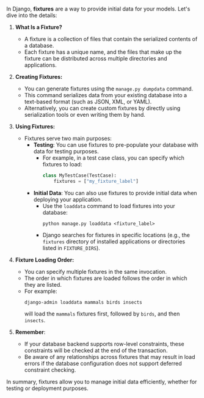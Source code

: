 In Django, **fixtures** are a way to provide initial data for your models. Let's dive into the details:

1. **What Is a Fixture?**
   - A fixture is a collection of files that contain the serialized contents of a database.
   - Each fixture has a unique name, and the files that make up the fixture can be distributed across multiple directories and applications.

2. **Creating Fixtures:**
   - You can generate fixtures using the `manage.py dumpdata` command.
   - This command serializes data from your existing database into a text-based format (such as JSON, XML, or YAML).
   - Alternatively, you can create custom fixtures by directly using serialization tools or even writing them by hand.

3. **Using Fixtures:**
   - Fixtures serve two main purposes:
     - **Testing**: You can use fixtures to pre-populate your database with data for testing purposes.
       - For example, in a test case class, you can specify which fixtures to load:
         ```python
         class MyTestCase(TestCase):
             fixtures = ["my_fixture_label"]
         ```
     - **Initial Data**: You can also use fixtures to provide initial data when deploying your application.
       - Use the `loaddata` command to load fixtures into your database:
         ```
         python manage.py loaddata <fixture_label>
         ```
       - Django searches for fixtures in specific locations (e.g., the `fixtures` directory of installed applications or directories listed in `FIXTURE_DIRS`).

4. **Fixture Loading Order:**
   - You can specify multiple fixtures in the same invocation.
   - The order in which fixtures are loaded follows the order in which they are listed.
   - For example:
     ```
     django-admin loaddata mammals birds insects
     ```
     will load the `mammals` fixtures first, followed by `birds`, and then `insects`.

5. **Remember**:
   - If your database backend supports row-level constraints, these constraints will be checked at the end of the transaction.
   - Be aware of any relationships across fixtures that may result in load errors if the database configuration does not support deferred constraint checking.

In summary, fixtures allow you to manage initial data efficiently, whether for testing or deployment purposes.

